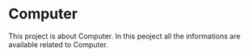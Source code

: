 <h1> Computer </h1>

<p> This project is about Computer. In this peoject all the informations are available related to Computer.</p>